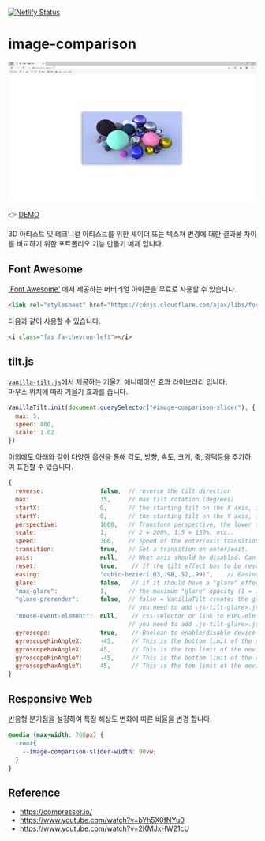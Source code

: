 [![Netlify Status](https://api.netlify.com/api/v1/badges/8c51fb0a-cb29-4acb-9cfd-8c75dd74001f/deploy-status)](https://app.netlify.com/sites/image-comparison-vanilla-ohminkwon/deploys)

# image-comparison

![image-comparison](./images/examples/comparison-effect.gif)

👉 [DEMO](https://image-comparison-vanilla-ohminkwon.netlify.app/)

3D 아티스트 및 테크니컬 아티스트를 위한 셰이더 또는 텍스쳐 변경에 대한 결과물 차이를 비교하기 위한 포트폴리오 기능 만들기 예제 입니다.

## Font Awesome

['Font Awesome'](https://fontawesome.com/) 에서 제공하는 머터리얼 아이콘을 무료로 사용할 수 있습니다.

```html
<link rel="stylesheet" href="https://cdnjs.cloudflare.com/ajax/libs/font-awesome/6.0.0-beta2/css/all.min.css">
```

다음과 같이 사용할 수 있습니다.

```html
<i class="fas fa-chevron-left"></i>
```

## tilt.js

[`vanilla-tilt.js`](https://micku7zu.github.io/vanilla-tilt.js/)에서 제공하는 기울기 애니메이션 효과 라이브러리 입니다. <br>
마우스 위치에 따라 기울기 효과를 줍니다.<br>


```js
VanillaTilt.init(document.querySelector("#image-comparison-slider"), {
  max: 5,
  speed: 800,
  scale: 1.02
})
```

이외에도 아래와 같이 다양한 옵션을 통해 각도, 방향, 속도, 크기, 축, 광택등을 추가하여 표현할 수 있습니다.

```js
{
  reverse:                false,  // reverse the tilt direction
  max:                    35,     // max tilt rotation (degrees)
  startX:                 0,      // the starting tilt on the X axis, in degrees.
  startY:                 0,      // the starting tilt on the Y axis, in degrees.
  perspective:            1000,   // Transform perspective, the lower the more extreme the tilt gets.
  scale:                  1,      // 2 = 200%, 1.5 = 150%, etc..
  speed:                  300,    // Speed of the enter/exit transition
  transition:             true,   // Set a transition on enter/exit.
  axis:                   null,   // What axis should be disabled. Can be X or Y.
  reset:                  true,    // If the tilt effect has to be reset on exit.
  easing:                 "cubic-bezier(.03,.98,.52,.99)",    // Easing on enter/exit.
  glare:                  false,   // if it should have a "glare" effect
  "max-glare":            1,      // the maximum "glare" opacity (1 = 100%, 0.5 = 50%)
  "glare-prerender":      false,  // false = VanillaTilt creates the glare elements for you, otherwise
                                  // you need to add .js-tilt-glare>.js-tilt-glare-inner by yourself
  "mouse-event-element":  null,    // css-selector or link to HTML-element what will be listen mouse events
                                  // you need to add .js-tilt-glare>.js-tilt-glare-inner by yourself
  gyroscope:              true,    // Boolean to enable/disable device orientation detection,
  gyroscopeMinAngleX:     -45,     // This is the bottom limit of the device angle on X axis, meaning that a device rotated at this angle would tilt the element as if the mouse was on the left border of the element;
  gyroscopeMaxAngleX:     45,      // This is the top limit of the device angle on X axis, meaning that a device rotated at this angle would tilt the element as if the mouse was on the right border of the element;
  gyroscopeMinAngleY:     -45,     // This is the bottom limit of the device angle on Y axis, meaning that a device rotated at this angle would tilt the element as if the mouse was on the top border of the element;
  gyroscopeMaxAngleY:     45,      // This is the top limit of the device angle on Y axis, meaning that a device rotated at this angle would tilt the element as if the mouse was on the bottom border of the element;
}
```
## Responsive Web

반응형 분기점을 설정하여 특정 해상도 변화에 따른 비율을 변경 합니다.

```css
@media (max-width: 768px) {
  :root{
    --image-comparison-slider-width: 90vw;
  }   
}
```


## Reference
- https://compressor.io/
- https://www.youtube.com/watch?v=bYh5X0fNYu0
- https://www.youtube.com/watch?v=2KMJxHW21cU